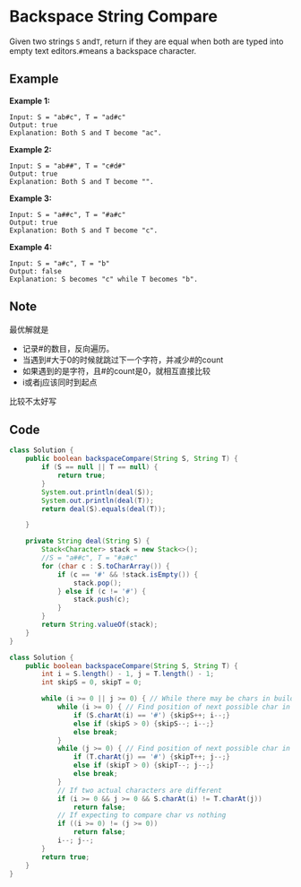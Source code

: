 # Backspace String Compare

Given two strings `S` and`T`, return if they are equal when both are typed into empty text editors.`#`means a backspace character.

## **Example**

**Example 1:**

```
Input: S = "ab#c", T = "ad#c"
Output: true
Explanation: Both S and T become "ac".
```

**Example 2:**

```
Input: S = "ab##", T = "c#d#"
Output: true
Explanation: Both S and T become "".
```

**Example 3:**

```
Input: S = "a##c", T = "#a#c"
Output: true
Explanation: Both S and T become "c".
```

**Example 4:**

```
Input: S = "a#c", T = "b"
Output: false
Explanation: S becomes "c" while T becomes "b".
```

## Note

最优解就是

* 记录#的数目，反向遍历。
* 当遇到#大于0的时候就跳过下一个字符，并减少#的count
* 如果遇到的是字符，且#的count是0，就相互直接比较
* i或者j应该同时到起点

比较不太好写

## Code

```java
class Solution {
    public boolean backspaceCompare(String S, String T) {
        if (S == null || T == null) {
            return true;
        }
        System.out.println(deal(S));
        System.out.println(deal(T));
        return deal(S).equals(deal(T));

    }

    private String deal(String S) {
        Stack<Character> stack = new Stack<>();
        //S = "a##c", T = "#a#c"
        for (char c : S.toCharArray()) {
            if (c == '#' && !stack.isEmpty()) {
                stack.pop();
            } else if (c != '#') {
                stack.push(c);
            }
        }
        return String.valueOf(stack);
    }
}
```

```java
class Solution {
    public boolean backspaceCompare(String S, String T) {
        int i = S.length() - 1, j = T.length() - 1;
        int skipS = 0, skipT = 0;

        while (i >= 0 || j >= 0) { // While there may be chars in build(S) or build (T)
            while (i >= 0) { // Find position of next possible char in build(S)
                if (S.charAt(i) == '#') {skipS++; i--;}
                else if (skipS > 0) {skipS--; i--;}
                else break;
            }
            while (j >= 0) { // Find position of next possible char in build(T)
                if (T.charAt(j) == '#') {skipT++; j--;}
                else if (skipT > 0) {skipT--; j--;}
                else break;
            }
            // If two actual characters are different
            if (i >= 0 && j >= 0 && S.charAt(i) != T.charAt(j))
                return false;
            // If expecting to compare char vs nothing
            if ((i >= 0) != (j >= 0))
                return false;
            i--; j--;
        }
        return true;
    }
}
```
